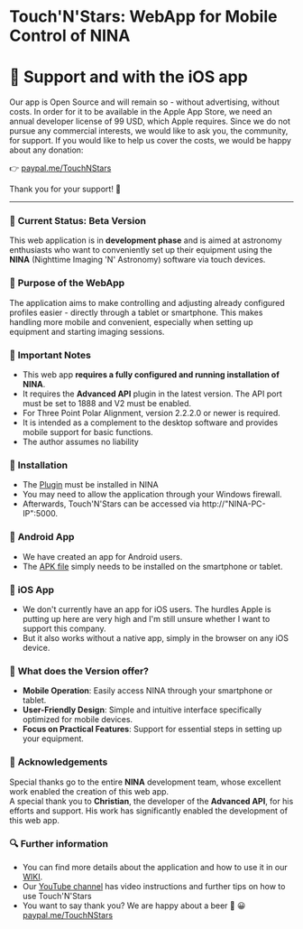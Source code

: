 # Touch'N'Stars: WebApp for Mobile Control of NINA

# 🤝 **Support and with the iOS app**

Our app is Open Source and will remain so - without advertising, without costs.
In order for it to be available in the Apple App Store, we need an annual developer license of 99 USD, which Apple requires.
Since we do not pursue any commercial interests, we would like to ask you, the community, for support.
If you would like to help us cover the costs, we would be happy about any donation:

👉 [paypal.me/TouchNStars](http://paypal.me/TouchNStars)

Thank you for your support! 💜

---

### 🚀 **Current Status: Beta Version**  
This web application is in **development phase** and is aimed at astronomy enthusiasts who want to conveniently set up their equipment using the **NINA** (Nighttime Imaging 'N' Astronomy) software via touch devices.  

### 🏁 **Purpose of the WebApp**  
The application aims to make controlling and adjusting already configured profiles easier - directly through a tablet or smartphone. This makes handling more mobile and convenient, especially when setting up equipment and starting imaging sessions.  

### 🧩 **Important Notes**  
- This web app **requires a fully configured and running installation of NINA**.  
- It requires the **Advanced API** plugin in the latest version.
  The API port must be set to 1888 and V2 must be enabled.
- For Three Point Polar Alignment, version 2.2.2.0 or newer is required.
- It is intended as a complement to the desktop software and provides mobile support for basic functions.
- The author assumes no liability
  
### 🔧 **Installation**
- The [Plugin](https://github.com/Touch-N-Stars/N.I.N.A-Plugin-for-Touch-N-Stars) must be installed in NINA
- You may need to allow the application through your Windows firewall.
- Afterwards, Touch'N'Stars can be accessed via http://"NINA-PC-IP":5000.

### 📱 **Android App**
- We have created an app for Android users.
- The [APK file](https://github.com/Touch-N-Stars/Touch-N-Stars/releases) simply needs to be installed on the smartphone or tablet.

### 📱 **iOS App**
- We don't currently have an app for iOS users. 
The hurdles Apple is putting up here are very high and I'm still unsure whether I want to support this company.
- But it also works without a native app, simply in the browser on any iOS device.

### 🧪 **What does the Version offer?**  
- **Mobile Operation**: Easily access NINA through your smartphone or tablet.  
- **User-Friendly Design**: Simple and intuitive interface specifically optimized for mobile devices.  
- **Focus on Practical Features**: Support for essential steps in setting up your equipment.  

### 💙 **Acknowledgements**  
Special thanks go to the entire **NINA** development team, whose excellent work enabled the creation of this web app.  
A special thank you to **Christian**, the developer of the **Advanced API**, for his efforts and support. His work has significantly enabled the development of this web app.

### 🔍 Further information
- You can find more details about the application and how to use it in our [WIKI](https://github.com/Touch-N-Stars/Touch-N-Stars/wiki/Touch'N'Stars-Wiki).
- Our [YouTube channel](https://www.youtube.com/watch?v=0chtlhO_cX4&list=PLAT-Qw0mxhRLn1KzFKGRuu3Pur-gjNS2C) has video instructions and further tips on how to use Touch'N'Stars
- You want to say thank you? We are happy about a beer 🍻 😀 [paypal.me/TouchNStars](http://paypal.me/TouchNStars)
